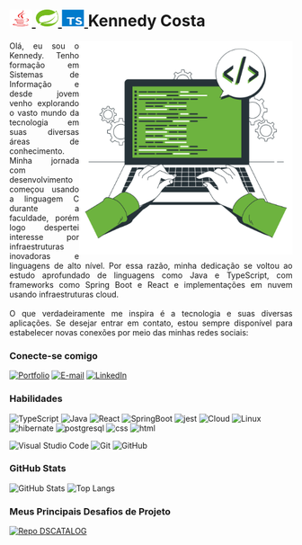 
<h1>
  <a align="left" href="https://portfolio.desenvolvedor-kennedy.com.br/">
    <img alt="KEENNEEDYY-Java" height="30" width="40" src="https://raw.githubusercontent.com/devicons/devicon/master/icons/java/java-plain.svg"/>
    <img alt="KEENNEEDYY-SpringBoot" height="30" width="40" src="https://raw.githubusercontent.com/devicons/devicon/master/icons/spring/spring-original.svg"/>
    <img alt="KEENNEEDYY-SpringBoot" height="30" width="40" src="https://raw.githubusercontent.com/devicons/devicon/master/icons/typescript/typescript-original.svg"/>
  </a>
    <span>Kennedy Costa</span>
</h1>

<img align="right" alt="Developer vector created by www.freepik.com" height="380" src="https://raw.githubusercontent.com/KEENNEEDYY/KEENNEEDYY/main/hand-coding-animate-green.svg">
<p align="justify">
Olá, eu sou o Kennedy. Tenho formação em Sistemas de Informação e desde jovem venho explorando o vasto mundo da tecnologia em suas diversas áreas de conhecimento. Minha jornada com desenvolvimento começou usando a linguagem C durante a faculdade, porém logo despertei interesse por infraestruturas inovadoras e linguagens de alto nível. Por essa razão, minha dedicação se voltou ao estudo aprofundado de linguagens como Java e TypeScript, com frameworks como Spring Boot e React e implementações em nuvem usando infraestruturas cloud.
<br><br>
 O que verdadeiramente me inspira é a tecnologia e suas diversas aplicações. Se desejar entrar em contato, estou sempre disponível para estabelecer novas conexões por meio das minhas redes sociais: </p>

<h3 align="left">Conecte-se comigo</h3>

[![Portfolio](https://img.shields.io/badge/-Portfolio-6DB33F?style=for-the-badge)](https://portfolio.desenvolvedor-kennedy.com.br/)
[![E-mail](https://img.shields.io/badge/-Email-000?style=for-the-badge&logo=microsoft-outlook&logoColor=EC2025)](mailto:desenvolvedorkennedy@gmail.com)
[![LinkedIn](https://img.shields.io/badge/-LinkedIn-000?style=for-the-badge&logo=linkedin&logoColor=6DB33F)](https://www.linkedin.com/in/kennedy-l-62a845170/)

### Habilidades

![TypeScript](https://img.shields.io/badge/TypeScript-000?style=for-the-badge&logo=typescript&logoColor=6DB33F)
![Java](https://img.shields.io/badge/Java-000?style=for-the-badge&logo=openjdk&logoColor=EC2025)
![React](https://img.shields.io/badge/React-000?style=for-the-badge&logo=React&logoColor=6DB33F)
![SpringBoot](https://img.shields.io/badge/SpringBoot-000?style=for-the-badge&logo=SpringBoot&logoColor=EC2025)
![jest](https://img.shields.io/badge/jest-000?style=for-the-badge&logo=jest&logoColor=6DB33F)
![Cloud](https://img.shields.io/badge/Cloud-000?style=for-the-badge&logo=Oracle&logoColor=EC2025)
![Linux](https://img.shields.io/badge/Linux-000?style=for-the-badge&logo=linux&logoColor=6DB33F)
![hibernate](https://img.shields.io/badge/hibernate-000?style=for-the-badge&logo=hibernate&logoColor=EC2025)
![postgresql](https://img.shields.io/badge/postgresql-000?style=for-the-badge&logo=postgresql&logoColor=6DB33F)
![css](https://img.shields.io/badge/css-000?style=for-the-badge&logo=css3&logoColor=EC2025)
![html](https://img.shields.io/badge/html-000?style=for-the-badge&logo=html5&logoColor=6DB33F)

![Visual Studio Code](https://img.shields.io/badge/Visual%20Studio-000?style=for-the-badge&logo=visual%20studio&logoColor=6DB33F)
![Git](https://img.shields.io/badge/Git-000?style=for-the-badge&logo=git&logoColor=EC2025)
![GitHub](https://img.shields.io/badge/GitHub-000?style=for-the-badge&logo=github&logoColor=6DB33F)

### GitHub Stats

![GitHub Stats](https://github-readme-stats.vercel.app/api?username=KEENNEEDYY&theme=transparent&bg_color=30,000,0009&border_color=6DB33F&show_icons=true&icon_color=EC2025&hide_title=true&text_color=0D8AC7)
![Top Langs](https://github-readme-stats-git-masterrstaa-rickstaa.vercel.app/api/top-langs/?username=KEENNEEDYY&layout=compact&bg_color=30,000,0009&border_color=6DB33F&&hide_title=true&text_color=0D8AC7)

### Meus Principais Desafios de Projeto

[![Repo DSCATALOG](https://github-readme-stats.vercel.app/api/pin/?username=KEENNEEDYY&repo=dscatalog-ecomerce&bg_color=30,000,0009&border_color=6DB33F&show_icons=true&icon_color=EC2025&title_color=E94D5F&text_color=0D8AC7)](https://github.com/KEENNEEDYY/dscatalog-ecomerce/)
